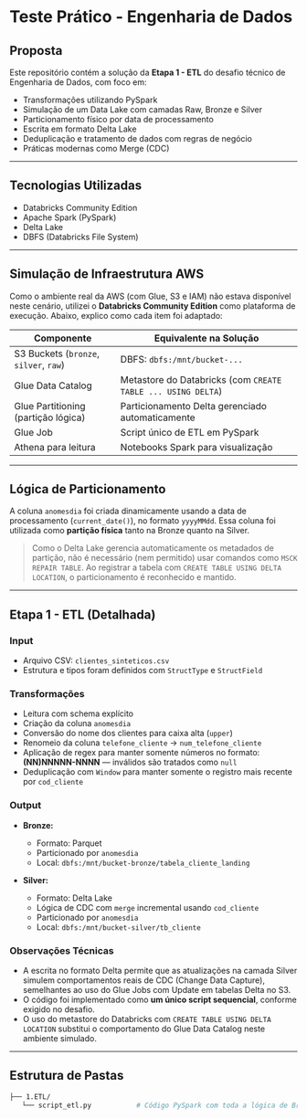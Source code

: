 # Teste Prático - Engenharia de Dados

## Proposta

Este repositório contém a solução da **Etapa 1 - ETL** do desafio técnico de Engenharia de Dados, com foco em:

- Transformações utilizando PySpark
- Simulação de um Data Lake com camadas Raw, Bronze e Silver
- Particionamento físico por data de processamento
- Escrita em formato Delta Lake
- Deduplicação e tratamento de dados com regras de negócio
- Práticas modernas como Merge (CDC)

---

## Tecnologias Utilizadas

- Databricks Community Edition
- Apache Spark (PySpark)
- Delta Lake
- DBFS (Databricks File System)

---

## Simulação de Infraestrutura AWS

Como o ambiente real da AWS (com Glue, S3 e IAM) não estava disponível neste cenário, utilizei o **Databricks Community Edition** como plataforma de execução. Abaixo, explico como cada item foi adaptado:

| Componente | Equivalente na Solução |
|------------|-------------------------|
| S3 Buckets (`bronze`, `silver`, `raw`) | DBFS: `dbfs:/mnt/bucket-...` |
| Glue Data Catalog | Metastore do Databricks (com `CREATE TABLE ... USING DELTA`) |
| Glue Partitioning (partição lógica) | Particionamento Delta gerenciado automaticamente |
| Glue Job | Script único de ETL em PySpark |
| Athena para leitura | Notebooks Spark para visualização |

---

## Lógica de Particionamento

A coluna `anomesdia` foi criada dinamicamente usando a data de processamento (`current_date()`), no formato `yyyyMMdd`. Essa coluna foi utilizada como **partição física** tanto na Bronze quanto na Silver.

> Como o Delta Lake gerencia automaticamente os metadados de partição, não é necessário (nem permitido) usar comandos como `MSCK REPAIR TABLE`. Ao registrar a tabela com `CREATE TABLE USING DELTA LOCATION`, o particionamento é reconhecido e mantido.

---

## Etapa 1 - ETL (Detalhada)

### Input
- Arquivo CSV: `clientes_sinteticos.csv`
- Estrutura e tipos foram definidos com `StructType` e `StructField`

### Transformações

- Leitura com schema explícito
- Criação da coluna `anomesdia`
- Conversão do nome dos clientes para caixa alta (`upper`)
- Renomeio da coluna `telefone_cliente` → `num_telefone_cliente`
- Aplicação de regex para manter somente números no formato: **(NN)NNNNN-NNNN** — inválidos são tratados como `null`
- Deduplicação com `Window` para manter somente o registro mais recente por `cod_cliente`

### Output

- **Bronze:** 
  - Formato: Parquet
  - Particionado por `anomesdia`
  - Local: `dbfs:/mnt/bucket-bronze/tabela_cliente_landing`

- **Silver:** 
  - Formato: Delta Lake
  - Lógica de CDC com `merge` incremental usando `cod_cliente`
  - Particionado por `anomesdia`
  - Local: `dbfs:/mnt/bucket-silver/tb_cliente`

### Observações Técnicas

- A escrita no formato Delta permite que as atualizações na camada Silver simulem comportamentos reais de CDC (Change Data Capture), semelhantes ao uso do Glue Jobs com Update em tabelas Delta no S3.
- O código foi implementado como **um único script sequencial**, conforme exigido no desafio.
- O uso do metastore do Databricks com `CREATE TABLE USING DELTA LOCATION` substitui o comportamento do Glue Data Catalog neste ambiente simulado.

---

## Estrutura de Pastas

```bash
├── 1.ETL/
   └── script_etl.py           # Código PySpark com toda a lógica de Bronze e Silver
